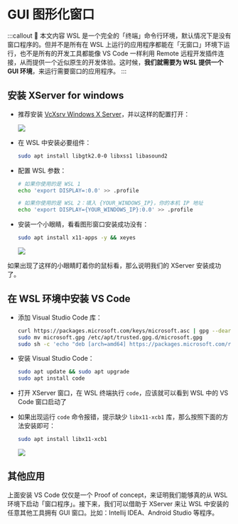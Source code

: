 # GUI 图形化窗口

:::callout 🍋 本文内容
WSL 是一个完全的「终端」命令行环境，默认情况下是没有窗口程序的。但并不是所有在 WSL 上运行的应用程序都能在「无窗口」环境下运行，也不是所有的开发工具都能像 VS Code 一样利用 Remote 远程开发插件连接，从而提供一个近似原生的开发体验。这时候，**我们就需要为 WSL 提供一个 GUI 环境**，来运行需要窗口的应用程序。
:::

## 安装 XServer for windows

- 推荐安装 [VcXsrv Windows X Server](https://sourceforge.net/projects/vcxsrv/)，并以这样的配置打开：

  ![](https://cdn.spencer.felinae98.cn/github/2020/09/200902_221232.jpg)

- 在 WSL 中安装必要组件：

  ```bash
  sudo apt install libgtk2.0-0 libxss1 libasound2
  ```

- 配置 WSL 参数：

  ```bash
  # 如果你使用的是 WSL 1
  echo 'export DISPLAY=:0.0' >> .profile

  # 如果你使用的是 WSL 2：填入 {YOUR_WINDOWS_IP}，你的本机 IP 地址
  echo 'export DISPLAY={YOUR_WINDOWS_IP}:0.0' >> .profile
  ```

- 安装一个小眼睛，看看图形窗口安装成功没有：

  ```bash
  sudo apt install x11-apps -y && xeyes
  ```

  ![](https://cdn.spencer.felinae98.cn/github/2020/09/200902_221232-1.png)

如果出现了这样的小眼睛盯着你的鼠标看，那么说明我们的 XServer 安装成功了。

## 在 WSL 环境中安装 VS Code

- 添加 Visual Studio Code 库：

  ```bash
  curl https://packages.microsoft.com/keys/microsoft.asc | gpg --dearmor > microsoft.gpg
  sudo mv microsoft.gpg /etc/apt/trusted.gpg.d/microsoft.gpg
  sudo sh -c 'echo "deb [arch=amd64] https://packages.microsoft.com/repos/vscode stable main" > /etc/apt/sources.list.d/vscode.list'
  ```

- 安装 Visual Studio Code：

  ```bash
  sudo apt update && sudo apt upgrade
  sudo apt install code
  ```

- 打开 XServer 窗口，在 WSL 终端执行 `code`，应该就可以看到 WSL 中的 VS Code 窗口启动了
- 如果出现运行 `code` 命令报错，提示缺少 `libx11-xcb1` 库，那么按照下面的方法安装即可：

  ```bash
  sudo apt install libx11-xcb1
  ```

  ![](https://cdn.spencer.felinae98.cn/github/2020/09/200902_221232-2.png)

## 其他应用

上面安装 VS Code 仅仅是一个 Proof of concept，来证明我们能够真的从 WSL 环境下启动「窗口程序」。接下来，我们可以借助于 XServer 来让 WSL 中安装的任意其他工具拥有 GUI 窗口。比如：Intellij IDEA、Android Studio 等程序。
